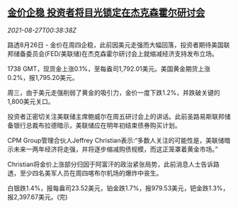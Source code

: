 <!--1630026063000-->
[金价企稳 投资者将目光锁定在杰克森霍尔研讨会](https://cn.reuters.com/article/global-precious-metals-0826-thur-idCNKBS2FS01L)
------

<div><i>2021-08-27T00:38:38Z</i></div><p>路透8月26日 - 金价在周四企稳，此前因美元走强而大幅回落，投资者期待美国联邦储备委员会(FED/美联储)在杰克森霍尔研讨会上就缩减经济支持发布立场。</p><p>1738 GMT，现货金上涨0.1%，至每盎司1,792.01美元。美国黄金期货上涨0.2%，报1,795.20美元。</p><p>周三，由于美元走强削弱了黄金的吸引力，金价一度下跌1.2%，并跌破关键的1,800美元关口。</p><p>投资者正密切关注美联储主席鲍威尔在周五研讨会上的讲话。此前圣路易斯联邦储备银行总裁布拉德暗示，美联储应在明年初结束债券购买计划。</p><p>CPM Group管理合伙人Jeffrey Christian表示:“多数人关注的可能性是，美联储暗示未来一两年经济将走强，并将逐步缩减购债规模，而这正笼罩着黄金市场。”</p><p>Christian将金价上涨部分归因于阿富汗的政治紧张局势，此前消息人士告诉路透，至少四名美军人员在周四喀布尔机场的爆炸中丧生。</p><p>白银跌1.4%，报每盎司23.52美元，铂金跌1.7%，报979.53美元，钯金跌1.3%，报2,397.67美元。(完)</p>
